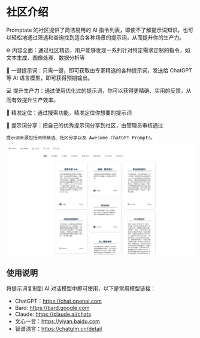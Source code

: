 # 社区介绍

Promptate 的社区提供了简洁易用的 AI 指令列表，即使不了解提示词知识，也可以轻松地通过筛选和查询找到适合各种场景的提示词，从而提升你的生产力。

🌐 内容全面：通过社区精选，用户能够发现一系列针对特定需求定制的指令，如文本生成、图像处理、数据分析等

🚀 一键提示词：只需一键，即可获取由专家精选的各种提示词，发送给 ChatGPT 等 AI 语言模型，即可获得预期输出。

💻 提升生产力：通过使用优化过的提示词，你可以获得更精确、实用的反馈，从而有效提升生产效率。

💾 精准定位：通过搜索功能，精准定位你想要的提示词

🙌 提示词分享：把自己的优秀提示词分享到社区，由管理员审核通过

`提示词来源包括网络精选、社区分享以及 Awesome ChatGPT Prompts。`

![Alt text](image.png)

## 使用说明

将提示词复制到 AI 对话模型中即可使用，以下是常用模型链接：

- ChatGPT：https://chat.openai.com
- Bard: https://bard.google.com
- Claude: https://claude.ai/chats
- 文心一言：https://yiyan.baidu.com
- 智谱清言：https://chatglm.cn/detail
